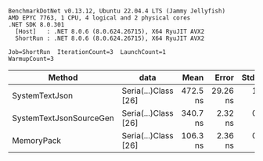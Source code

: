```

BenchmarkDotNet v0.13.12, Ubuntu 22.04.4 LTS (Jammy Jellyfish)
AMD EPYC 7763, 1 CPU, 4 logical and 2 physical cores
.NET SDK 8.0.301
  [Host]   : .NET 8.0.6 (8.0.624.26715), X64 RyuJIT AVX2
  ShortRun : .NET 8.0.6 (8.0.624.26715), X64 RyuJIT AVX2

Job=ShortRun  IterationCount=3  LaunchCount=1  
WarmupCount=3  

```
| Method                  | data                 | Mean     | Error    | StdDev  | Min      | Max      | Gen0   | Allocated |
|------------------------ |--------------------- |---------:|---------:|--------:|---------:|---------:|-------:|----------:|
| SystemTextJson          | Seria(...)Class [26] | 472.5 ns | 29.26 ns | 1.60 ns | 471.0 ns | 474.2 ns | 0.0038 |     328 B |
| SystemTextJsonSourceGen | Seria(...)Class [26] | 340.7 ns |  2.32 ns | 0.13 ns | 340.6 ns | 340.8 ns | 0.0043 |     368 B |
| MemoryPack              | Seria(...)Class [26] | 106.3 ns |  2.36 ns | 0.13 ns | 106.2 ns | 106.5 ns | 0.0014 |     128 B |
